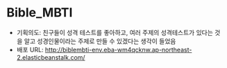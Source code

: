 # Bible_MBTI

* 기획의도: 친구들이 성격 테스트를 좋아하고, 여러 주제의 성격테스트가 있다는 것을 알고 성경인물이라는 주제로 만들 수 있겠다는 생각이 들었음
* 배포 URL: http://biblembti-env.eba-wm4qcknw.ap-northeast-2.elasticbeanstalk.com/

